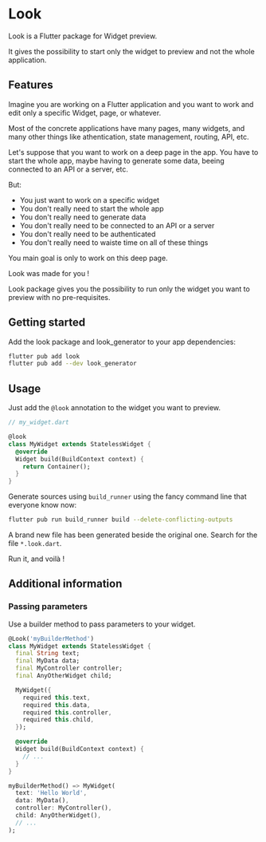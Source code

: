 # Look

Look is a Flutter package for Widget preview.

It gives the possibility to start only the widget to preview and not the whole application.

## Features

Imagine you are working on a Flutter application and you want to work and edit only a specific Widget, page, or whatever.

Most of the concrete applications have many pages, many widgets, and many other things like athentication, state management, routing, API, etc.

Let's suppose that you want to work on a deep page in the app. You have to start the whole app, maybe having to generate some data, beeing connected to an API or a server, etc. 

But:
* You just want to work on a specific widget
* You don't really need to start the whole app
* You don't really need to generate data
* You don't really need to be connected to an API or a server
* You don't really need to be authenticated
* You don't really need to waiste time on all of these things

You main goal is only to work on this deep page.

Look was made for you !

Look package gives you the possibility to run only the widget you want to preview with no pre-requisites.

## Getting started

Add the look package and look_generator to your app dependencies:

```bash
flutter pub add look
flutter pub add --dev look_generator
```

## Usage

Just add the `@look` annotation to the widget you want to preview.

```dart
// my_widget.dart

@look
class MyWidget extends StatelessWidget {
  @override
  Widget build(BuildContext context) {
    return Container();
  }
}
```

Generate sources using `build_runner` using the fancy command line that everyone know now:

```bash
flutter pub run build_runner build --delete-conflicting-outputs
```

A brand new file has been generated beside the original one. Search for the file `*.look.dart`.

Run it, and voilà !

## Additional information

### Passing parameters

Use a builder method to pass parameters to your widget.

```dart
@Look('myBuilderMethod')
class MyWidget extends StatelessWidget {
  final String text;
  final MyData data;
  final MyController controller;
  final AnyOtherWidget child;

  MyWidget({
    required this.text,
    required this.data,
    required this.controller,
    required this.child,
  });

  @override
  Widget build(BuildContext context) {
    // ...
  }
}

myBuilderMethod() => MyWidget(
  text: 'Hello World',
  data: MyData(),
  controller: MyController(),
  child: AnyOtherWidget(),
  // ...
);
```
